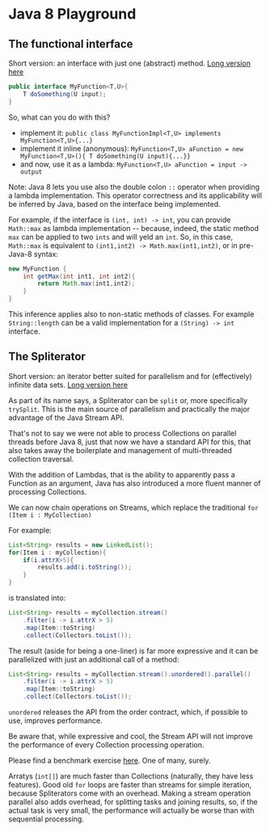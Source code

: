 # Java 8 Playground

## The functional interface

Short version: an interface with just one (abstract) method. [Long version here](https://www.baeldung.com/java-8-functional-interfaces)

```java
public interface MyFunction<T,U>{
    T doSomething(U input);
}
```

So, what can you do with this?

- implement it: `public class MyFunctionImpl<T,U> implements MyFunction<T,U>{...}`
- implement it inline (anonymous): `MyFunction<T,U> aFunction = new MyFunction<T,U>(){ T doSomething(U input){...}}`
- and now, use it as a lambda: `MyFunction<T,U> aFunction = input -> output`

Note: Java 8 lets you use also the double colon `::` operator when providing a lambda implementation.
This operator correctness and its applicability will be inferred by Java, based on the interface being implemented.

For example, if the interface is `(int, int) -> int`, you can provide `Math::max` as lambda implementation -- because, indeed, the static method `max` can be applied to two `ints` and will yeld an `int`.
So, in this case, `Math::max` is equivalent to `(int1,int2) -> Math.max(int1,int2)`, or in pre-Java-8 syntax:

```java
new MyFunction {
    int getMax(int int1, int int2){
        return Math.max(int1,int2);
    }
}
```  

This inference applies also to non-static methods of classes. For example `String::length` can be a valid implementation for a `(String) -> int` interface.

## The Spliterator

Short version: an iterator better suited for parallelism and for (effectively) infinite data sets. [Long version here](https://www.baeldung.com/java-spliterator)

As part of its name says, a Spliterator can be `split` or, more specifically `trySplit`.
This is the main source of parallelism and practically the major advantage of the Java Stream API.

That's not to say we were not able to process Collections on parallel threads before Java 8, just that now we have a standard API for this, that also takes away the boilerplate and management of multi-threaded collection traversal.

With the addition of Lambdas, that is the ability to apparently pass a Function as an argument, Java has also introduced a more fluent manner of processing Collections.

We can now chain operations on Streams, which replace the traditional `for (Item i : MyCollection)`

For example:

```java
List<String> results = new LinkedList();
for(Item i : myCollection){
    if(i.attrX>5){
        results.add(i.toString());
    }
}
```

is translated into:

```java
List<String> results = myCollection.stream()
    .filter(i -> i.attrX > 5)
    .map(Item::toString)
    .collect(Collectors.toList());
```

The result (aside for being a one-liner) is far more expressive and it can be parallelized with just an additional call of a method:

```java
List<String> results = myCollection.stream().unordered().parallel()
    .filter(i -> i.attrX > 5)
    .map(Item::toString)
    .collect(Collectors.toList());
```

`unordered` releases the API from the order contract, which, if possible to use, improves performance.

Be aware that, while expressive and cool, the Stream API will not improve the performance of every Collection processing operation.

Please find a benchmark exercise [here](https://jaxenter.com/java-performance-tutorial-how-fast-are-the-java-8-streams-118830.html). 
One of many, surely.

Arratys (`int[]`) are much faster than Collections (naturally, they have less features). 
Good old `for` loops are faster than streams for simple iteration, because Spliterators come with an overhead.
Making a stream operation parallel also adds overhead, for splitting tasks and joining results, so, if the actual task is very small, the performance will actually be worse than with sequential processing.